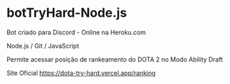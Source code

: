 # botTryHard-Node.js

Bot criado para Discord - Online na Heroku.com

 Node.js / Git / JavaScript

Permite acessar posição de rankeamento do DOTA 2 no Modo Ability Draft

Site Oficial https://dota-try-hard.vercel.app/ranking
